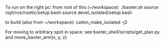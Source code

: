 To run on the right pc:
from root of this (~/workspace):
./baxter.sh
source /opt/ros/noetic/setup.bash
source devel_isolated/setup.bash


to build (also from ~/workspace):
catkin_make_isolated -j2

For moving to arbitrary spot in space:
see baxter_shell/scripts/get_plan.py and move_baxter_arm(x, y, z)
